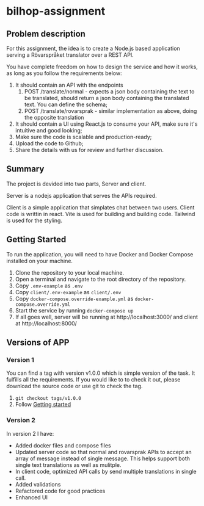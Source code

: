 # bilhop-assignment

## Problem description

For this assignment, the idea is to create a Node.js based application serving a Rövarspråket translator over a REST API.

You have complete freedom on how to design the service and how it works, as long as you follow the requirements below:

1. It should contain an API with the endpoints
   1. POST /translate/normal - expects a json body containing the text to be translated, should return a json body containing the translated text. You can define the schema;
   2. POST /translate/rovarsprak - similar implementation as above, doing the opposite translation
2. It should contain a UI using React.js to consume your API, make sure it's intuitive and good looking;
3. Make sure the code is scalable and production-ready;
4. Upload the code to Github;
5. Share the details with us for review and further discussion.

## Summary

The project is devided into two parts, Server and client.

Server is a nodejs application that serves the APIs required.

Client is a simple application that simplates chat between two users. Client code is writtin in react. Vite is used for building and building code. Tailwind is used for the styling.

## Getting Started

To run the application, you will need to have Docker and Docker Compose installed on your machine.

1. Clone the repository to your local machine.
2. Open a terminal and navigate to the root directory of the repository.
3. Copy `.env-example` as `.env`
4. Copy `client/.env-example` as `client/.env`
5. Copy `docker-compose.override-example.yml` as `docker-compose.override.yml`
6. Start the service by running `docker-compose up`
7. If all goes well, server will be running at http://localhost:3000/ and client at http://localhost:8000/

## Versions of APP

### Version 1

You can find a tag with version v1.0.0 which is simple version of the task. It fulfills all the requirements. If you would like to to check it out, please download the source code or use git to check the tag.

1. `git checkout tags/v1.0.0`
2. Follow [Getting started](#getting-started)

### Version 2

In version 2 I have:

- Added docker files and compose files
- Updated server code so that normal and rovarsprak APIs to accept an array of message instead of single message. This helps support both single text translations as well as mulitple.
- In client code, optimized API calls by send multiple translations in single call.
- Added validations
- Refactored code for good practices
- Enhanced UI
